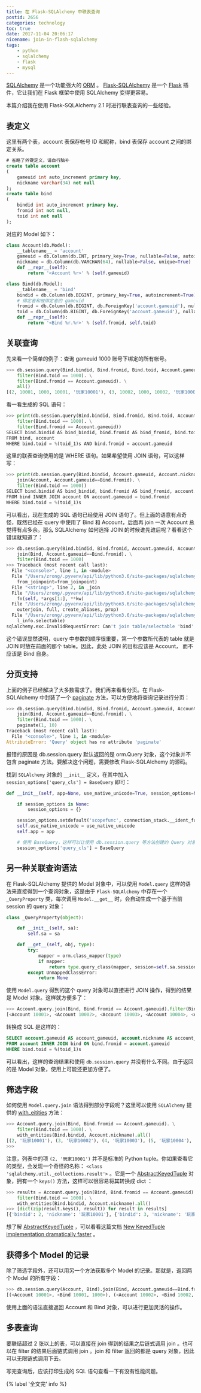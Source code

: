 ```yaml
---
title: 在 Flask-SQLAlchemy 中联表查询
postid: 2656
categories: technology
toc: true
date: 2017-11-04 20:06:17
nicename: join-in-flash-sqlalchemy
tags:
    - python
    - sqlalchemy
    - flask
    - mysql
---
```


[SQLAlchemy][sqlalchemy] 是一个功能强大的 [ORM][orm] 。 [Flask-SQLAlchemy][fsa] 是一个 [Flask][flask] 插件，它让我们在 Flask 框架中使用 SQLAlchemy 变得更容易。 

本篇介绍我在使用 Flask-SQLAlchemy 2.1 时进行联表查询的一些经验。<!--more-->

## 表定义

这里有两个表，account 表保存帐号 ID 和昵称，bind 表保存 account 之间的绑定关系。

``` SQL
# 省略了外键定义，请自行脑补
create table account
(
	gameuid int auto_increment primary key,
    nickname varchar(34) not null
);
create table bind
(
	bindid int auto_increment primary key,
	fromid int not null,
	toid int not null
);
```

对应的 Model 如下：

``` python
class Account(db.Model):
    __tablename__ = 'account'
    gameuid = db.Column(db.INT, primary_key=True, nullable=False, autoincrement=True)
    nickname = db.Column(db.VARCHAR(64), nullable=False, unique=True)
    def __repr__(self):
        return '<Account %r>' % (self.gameuid)

class Bind(db.Model):
    __tablename__ = 'bind'
    bindid = db.Column(db.BIGINT, primary_key=True, autoincrement=True)
    # 绑定者和被绑定者的 gameuid
    fromid = db.Column(db.BIGINT, db.ForeignKey('account.gameuid'), nullable=False)
    toid = db.Column(db.BIGINT, db.ForeignKey('account.gameuid'), nullable=False)
    def __repr__(self):
        return '<Bind %r.%r>' % (self.fromid, self.toid)
```

## 关联查询

先来看一个简单的例子：查询 gameuid 1000 账号下绑定的所有帐号。

``` python
>>> db.session.query(Bind.bindid, Bind.fromid, Bind.toid, Account.gameuid, Account.nickname). \
    filter(Bind.toid == 1000). \
    filter(Bind.fromid == Account.gameuid). \
    all()
[(2, 10001, 1000, 10001, '玩家10001'), (3, 10002, 1000, 10002, '玩家10002'), (4, 10003, 1000, 10003, '玩家10003'), (5, 10004, 1000, 10004, '玩家10004'), (6, 10005, 1000, 10005, '玩家10005'), (7, 10006, 1000, 10006, '玩家10006'), (8, 10007, 1000, 10007, '玩家10007'), (9, 10008, 1000, 10008, '玩家10008'), (10, 10009, 1000, 10009, '玩家10009'), (53, 10000, 1000, 10000, '玩家10000'), (54, 11000, 1000, 11000, '玩家11000')]
```

看一看生成的 SQL 语句：

``` python
>>> print(db.session.query(Bind.bindid, Bind.fromid, Bind.toid, Account.gameuid, Account.nickname). \
    filter(Bind.toid == 1000). \
    filter(Bind.fromid == Account.gameuid))
SELECT bind.bindid AS bind_bindid, bind.fromid AS bind_fromid, bind.toid AS bind_toid, account.gameuid AS account_gameuid, account.nickname AS account_nickname
FROM bind, account
WHERE bind.toid = %(toid_1)s AND bind.fromid = account.gameuid
```

这里的联表查询使用的是 WHERE 语句。如果希望使用 JOIN 语句，可以这样写：

``` python
>>> print(db.session.query(Bind.bindid, Account.gameuid, Account.nickname). \
    join(Account, Account.gameuid==Bind.fromid). \
    filter(Bind.toid == 1000))
SELECT bind.bindid AS bind_bindid, bind.fromid AS bind_fromid, account.gameuid AS account_gameuid, account.nickname AS account_nickname
FROM bind INNER JOIN account ON account.gameuid = bind.fromid
WHERE bind.toid = %(toid_1)s
```

可以看出，现在生成的 SQL 语句已经使用 JOIN 语句了。但上面的语意有点奇怪，既然已经在 query 中使用了 Bind 和 Account，后面再 join 一次 Account 总觉得有点多余。那么 SQLAlchemy 如何选择 JOIN 的时候谁先谁后呢？看看这个错误就知道了：

``` python
>>> db.session.query(Bind.bindid, Bind.fromid, Account.gameuid, Account.nickname). \
    join(Bind, Account.gameuid==Bind.fromid). \
    filter(Bind.toid == 1000)
>>> Traceback (most recent call last):
  File "<console>", line 1, in <module>
  File "/Users/zrong/.pyvenv/api/lib/python3.6/site-packages/sqlalchemy/orm/query.py", line 1971, in join
    from_joinpoint=from_joinpoint)
  File "<string>", line 2, in _join
  File "/Users/zrong/.pyvenv/api/lib/python3.6/site-packages/sqlalchemy/orm/base.py", line 201, in generate
    fn(self, *args[1:], **kw)
  File "/Users/zrong/.pyvenv/api/lib/python3.6/site-packages/sqlalchemy/orm/query.py", line 2115, in _join
    outerjoin, full, create_aliases, prop)
  File "/Users/zrong/.pyvenv/api/lib/python3.6/site-packages/sqlalchemy/orm/query.py", line 2171, in _join_left_to_right
    l_info.selectable)
sqlalchemy.exc.InvalidRequestError: Can't join table/selectable 'bind' to itself
```

这个错误显然说明，query 中参数的顺序很重要，第一个参数所代表的 table 就是 JOIN 时放在前面的那个 table。因此，此处 JOIN 的目标应该是 Account， 而不应该是 Bind 自身。

## 分页支持

上面的例子已经解决了大多数需求了。我们再来看看分页。在 Flask-SQLAlchemy 中封装了一个 [paginate][paginate] 方法，可以方便地将查询记录进行分页：

``` python
>>> db.session.query(Bind.bindid, Bind.fromid, Account.gameuid, Account.nickname). \
    join(Bind, Account.gameuid==Bind.fromid). \
    filter(Bind.toid == 1000). \
    paginate(1, 10)
Traceback (most recent call last):
  File "<console>", line 1, in <module>
AttributeError: 'Query' object has no attribute 'paginate'
```

报错的原因是 db.session.query 默认返回的是 orm.Query 对象，这个对象并不包含 paginate 方法。要解决这个问题，需要修改 Flask-SQLAlchemy 的源码。

找到 `SQLAlchemy` 对象的 `__init__` 定义，在其中加入 `session_options['query_cls'] = BaseQuery` 即可：

``` python
def __init__(self, app=None, use_native_unicode=True, session_options=None, metadata=None):

    if session_options is None:
        session_options = {}

    session_options.setdefault('scopefunc', connection_stack.__ident_func__)
    self.use_native_unicode = use_native_unicode
    self.app = app

    # 使用 BaseQuery，这样可以让使用 db.session.query 等方法创建的 Query 对象支持 BaseQuery 的方法
    session_options['query_cls'] = BaseQuery
```

## 另一种关联查询语法

在 Flask-SQLAlchemy 提供的 Model 对象中，可以使用 `Model.query` 这样的语法来直接得到一个查询对象，这是由于 `Flask-SQLAlchemy` 中存在一个 `_QueryProperty` 类，每次调用 `Model.__get__` 时，会自动生成一个基于当前 session 的 query 对象：

``` python
class _QueryProperty(object):

    def __init__(self, sa):
        self.sa = sa

    def __get__(self, obj, type):
        try:
            mapper = orm.class_mapper(type)
            if mapper:
                return type.query_class(mapper, session=self.sa.session())
        except UnmappedClassError:
            return None
```

使用 `Model.query` 得到的这个 query 对象可以直接进行 JOIN 操作，得到的结果是 Model 对象。这样就方便多了：

``` python
>>> Account.query.join(Bind, Bind.fromid == Account.gameuid).filter(Bind.toid == 1000).all()
[<Account 10001>, <Account 10002>, <Account 10003>, <Account 10004>, <Account 10005>, <Account 10006>, <Account 10007>, <Account 10008>, <Account 10009>, <Account 10000>, <Account 11000>]
```

转换成 SQL 是这样的：

``` SQL
SELECT account.gameuid AS account_gameuid, account.nickname AS account_nickname
FROM account INNER JOIN bind ON bind.fromid = account.gameuid
WHERE bind.toid = %(toid_1)s
```

可以看出，这样的查询结果和使用 `db.session.query` 并没有什么不同。由于返回的是 Model 对象，使用上可能还更加方便了。

## 筛选字段

如何使用 `Model.query.join` 语法得到部分字段呢？这里可以使用 `SQLAlchemy` 提供的 [with_eitities][we] 方法：

``` python
>>> Account.query.join(Bind, Bind.fromid == Account.gameuid). \
    filter(Bind.toid == 1000). \
    with_entities(Bind.bindid, Account.nickname).all()
[(2, '玩家10001'), (3, '玩家10002'), (4, '玩家10003'), (5, '玩家10004'), (6, '玩家10005'), (7, '玩家10006'), (8, '玩家10007'), (9, '玩家10008'), (10, '玩家10009'), (53, '玩家10000'), (54, '玩家11000')]
>>>
```

注意，列表中的项 `(2, '玩家10001')` 并不是标准的 Python tuple。你如果查看它的类型，会发现一个奇怪的名称： `<class 'sqlalchemy.util._collections.result'>` 。它是一个 [AbstractKeyedTuple][akt] 对象，拥有一个 `keys()` 方法，这样可以很容易将其转换成 dict ：

``` python
>>> results = Account.query.join(Bind, Bind.fromid == Account.gameuid). \
    filter(Bind.toid == 1000). \
    with_entities(Bind.bindid, Account.nickname).all()
>>> [dict(zip(result.keys(), result)) for result in results]
[{'bindid': 2, 'nickname': '玩家10001'}, {'bindid': 3, 'nickname': '玩家10002'}, {'bindid': 4, 'nickname': '玩家10003'}, {'bindid': 5, 'nickname': '玩家10004'}, {'bindid': 6, 'nickname': '玩家10005'}, {'bindid': 7, 'nickname': '玩家10006'}, {'bindid': 8, 'nickname': '玩家10007'}, {'bindid': 9, 'nickname': '玩家10008'}, {'bindid': 10, 'nickname': '玩家10009'}, {'bindid': 53, 'nickname': '玩家10000'}, {'bindid': 54, 'nickname': '玩家11000'}]
```

想了解 [AbstractKeyedTuple][akt] ，可以看看这篇文档 [New KeyedTuple implementation dramatically faster][keyedtuple] 。

## 获得多个 Model 的记录

除了筛选字段外，还可以用另一个方法获取多个 Model 的记录。那就是，返回两个 Model 的所有字段：

``` python
>>> db.session.query(Account, Bind).join(Bind, Account.gameuid==Bind.fromid).filter(Bind.toid==1000).all()
[(<Account 10001>, <Bind 10001, 1000>), (<Account 10002>, <Bind 10002, 1000>), (<Account 10004>, <Bind 10004, 1000>), (<Account 10005>, <Bind 10005, 1000>), (<Account 10006>, <Bind 10006, 1000>), (<Account 10007>, <Bind 10007, 1000>), (<Account 10008>, <Bind 10008, 1000>), (<Account 10009>, <Bind 10009, 1000>), (<Account 10000>, <Bind 10000, 1000>), (<Account 11000>, <Bind 11000, 1000>)]
```

使用上面的语法直接返回 Account 和 Bind 对象，可以进行更加灵活的操作。

## 多表查询

要联结超过 2 张以上的表，可以直接在 join 得到的结果之后链式调用 join 。也可以在 filter 的结果后面链式调用 join 。join 和 filter 返回的都是 query 对象，因此可以无限链式调用下去。

写完查询后，应该打印生成的 SQL 语句查看一下有没有性能问题。

{% label '全文完' info %}

[sqlalchemy]: http://www.sqlalchemy.org/
[orm]: https://en.wikipedia.org/wiki/Object-relational_mapping
[fsa]: http://flask-sqlalchemy.pocoo.org/
[flask]: http://flask.pocoo.org/
[paginate]: http://flask-sqlalchemy.pocoo.org/2.1/api/?highlight=paginate#flask.ext.sqlalchemy.BaseQuery.paginate
[we]: http://docs.sqlalchemy.org/en/latest/orm/query.html#sqlalchemy.orm.query.Query.with_entities
[keyedtuple]: http://docs.sqlalchemy.org/en/latest/changelog/migration_10.html#new-keyedtuple-implementation-dramatically-faster
[akt]: https://github.com/zzzeek/sqlalchemy/blob/master/lib/sqlalchemy/util/_collections.py#L22